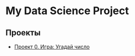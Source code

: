 # My Data Science Project

## Проекты

* [Проект 0. Игра: Угадай число](https://github.com/skipirich/sf_data_science/tree/main/project_0)
